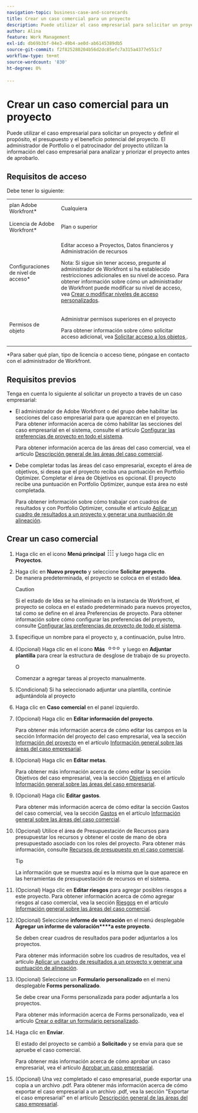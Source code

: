 ```yaml
---
navigation-topic: business-case-and-scorecards
title: Crear un caso comercial para un proyecto
description: Puede utilizar el caso empresarial para solicitar un proyecto y definir el propósito, el presupuesto y el beneficio potencial del proyecto. El administrador de Portfolio o el patrocinador del proyecto utilizan la información del caso empresarial para analizar y priorizar el proyecto antes de aprobarlo.
author: Alina
feature: Work Management
exl-id: db69b3bf-04e3-49b4-ae0d-ab6145389db5
source-git-commit: f2f825280204b56d2dc85efc7a315a4377e551c7
workflow-type: tm+mt
source-wordcount: '830'
ht-degree: 0%

---
```


# Crear un caso comercial para un proyecto

Puede utilizar el caso empresarial para solicitar un proyecto y definir el propósito, el presupuesto y el beneficio potencial del proyecto. El administrador de Portfolio o el patrocinador del proyecto utilizan la información del caso empresarial para analizar y priorizar el proyecto antes de aprobarlo.

## Requisitos de acceso

Debe tener lo siguiente:

<table style="table-layout:auto"> 
 <col> 
 <col> 
 <tbody> 
  <tr> 
   <td role="rowheader">plan Adobe Workfront*</td> 
   <td> <p>Cualquiera </p> </td> 
  </tr> 
  <tr> 
   <td role="rowheader">Licencia de Adobe Workfront*</td> 
   <td> <p>Plan o superior</p> </td> 
  </tr> 
  <tr> 
   <td role="rowheader">Configuraciones de nivel de acceso*</td> 
   <td> <p>Editar acceso a Proyectos, Datos financieros y Administración de recursos</p> <p>Nota: Si sigue sin tener acceso, pregunte al administrador de Workfront si ha establecido restricciones adicionales en su nivel de acceso. Para obtener información sobre cómo un administrador de Workfront puede modificar su nivel de acceso, vea <a href="../../../administration-and-setup/add-users/configure-and-grant-access/create-modify-access-levels.md" class="MCXref xref">Crear o modificar niveles de acceso personalizados</a>.</p> </td> 
  </tr> 
  <tr> 
   <td role="rowheader">Permisos de objeto</td> 
   <td> <p>Administrar permisos superiores en el proyecto</p> <p>Para obtener información sobre cómo solicitar acceso adicional, vea <a href="../../../workfront-basics/grant-and-request-access-to-objects/request-access.md" class="MCXref xref">Solicitar acceso a los objetos </a>.</p> </td> 
  </tr> 
 </tbody> 
</table>

&#42;Para saber qué plan, tipo de licencia o acceso tiene, póngase en contacto con el administrador de Workfront.

## Requisitos previos

Tenga en cuenta lo siguiente al solicitar un proyecto a través de un caso empresarial:

* El administrador de Adobe Workfront o del grupo debe habilitar las secciones del caso empresarial para que aparezcan en el proyecto.\
  Para obtener información acerca de cómo habilitar las secciones del caso empresarial en el sistema, consulte el artículo [Configurar las preferencias de proyecto en todo el sistema](../../../administration-and-setup/set-up-workfront/configure-system-defaults/set-project-preferences.md).

  Para obtener información acerca de las áreas del caso comercial, vea el artículo [Descripción general de las áreas del caso comercial](../../../manage-work/projects/define-a-business-case/areas-of-business-case.md).

* Debe completar todas las áreas del caso empresarial, excepto el área de objetivos, si desea que el proyecto reciba una puntuación en Portfolio Optimizer. Completar el área de Objetivos es opcional. El proyecto recibe una puntuación en Portfolio Optimizer, aunque esta área no esté completada.

  Para obtener información sobre cómo trabajar con cuadros de resultados y con Portfolio Optimizer, consulte el artículo [Aplicar un cuadro de resultados a un proyecto y generar una puntuación de alineación](../../../manage-work/projects/define-a-business-case/apply-scorecard-to-project-to-generate-alignment-score.md).

## Crear un caso comercial

1. Haga clic en el icono **Menú principal** ![](assets/main-menu-icon.png) y luego haga clic en **Proyectos**.
1. Haga clic en **Nuevo proyecto** y seleccione **Solicitar proyecto**.\
   De manera predeterminada, el proyecto se coloca en el estado **Idea**.

   >[!CAUTION]
   >
   >Si el estado de Idea se ha eliminado en la instancia de Workfront, el proyecto se coloca en el estado predeterminado para nuevos proyectos, tal como se define en el área Preferencias de proyecto. Para obtener información sobre cómo configurar las preferencias del proyecto, consulte [Configurar las preferencias de proyecto de todo el sistema](../../../administration-and-setup/set-up-workfront/configure-system-defaults/set-project-preferences.md).

1. Especifique un nombre para el proyecto y, a continuación, pulse Intro.
1. (Opcional) Haga clic en el icono **Más** ![](assets/qs-more-icon-on-an-object.png) y luego en **Adjuntar plantilla** para crear la estructura de desglose de trabajo de su proyecto.

   O

   Comenzar a agregar tareas al proyecto manualmente.

1. (Condicional) Si ha seleccionado adjuntar una plantilla, continúe adjuntándola al proyecto
1. Haga clic en **Caso comercial** en el panel izquierdo.
1. (Opcional) Haga clic en **Editar información del proyecto**. 

   Para obtener más información acerca de cómo editar los campos en la sección Información del proyecto del caso empresarial, vea la sección [Información del proyecto](../../../manage-work/projects/define-a-business-case/areas-of-business-case.md#project-info) en el artículo [Información general sobre las áreas del caso empresarial](../../../manage-work/projects/define-a-business-case/areas-of-business-case.md).

1. (Opcional) Haga clic en **Editar metas**.

   Para obtener más información acerca de cómo editar la sección Objetivos del caso empresarial, vea la sección [Objetivos](../../../manage-work/projects/define-a-business-case/areas-of-business-case.md#goals) en el artículo [Información general sobre las áreas del caso empresarial](../../../manage-work/projects/define-a-business-case/areas-of-business-case.md).

1. (Opcional) Haga clic **Editar gastos**.

   Para obtener más información acerca de cómo editar la sección Gastos del caso comercial, vea la sección [Gastos](../../../manage-work/projects/define-a-business-case/areas-of-business-case.md#expenses) en el artículo [Información general sobre las áreas del caso comercial](../../../manage-work/projects/define-a-business-case/areas-of-business-case.md).

1. (Opcional) Utilice el área de Presupuestación de Recursos para presupuestar los recursos y obtener el coste de mano de obra presupuestado asociado con los roles del proyecto. Para obtener más información, consulte [Recursos de presupuesto en el caso comercial](../../../manage-work/projects/define-a-business-case/budget-resources-in-business-case.md).

   >[!TIP]
   >
   >La información que se muestra aquí es la misma que la que aparece en las herramientas de presupuestación de recursos en el sistema.

1. (Opcional) Haga clic en **Editar riesgos** para agregar posibles riesgos a este proyecto. Para obtener información acerca de cómo agregar riesgos al caso comercial, vea la sección [Riesgos](../../../manage-work/projects/define-a-business-case/areas-of-business-case.md#risks) en el artículo [Información general sobre las áreas del caso comercial](../../../manage-work/projects/define-a-business-case/areas-of-business-case.md).
1. (Opcional) Seleccione **informe de valoración** en el menú desplegable **Agregar un informe de valoración****a este proyecto**.

   Se deben crear cuadros de resultados para poder adjuntarlos a los proyectos.

   Para obtener más información sobre los cuadros de resultados, vea el artículo [Aplicar un cuadro de resultados a un proyecto y generar una puntuación de alineación](../../../manage-work/projects/define-a-business-case/apply-scorecard-to-project-to-generate-alignment-score.md).

1. (Opcional) Seleccione un **Formulario personalizado** en el menú desplegable **Forms personalizado**.

   Se debe crear una Forms personalizada para poder adjuntarla a los proyectos.

   Para obtener más información acerca de Forms personalizado, vea el artículo [Crear o editar un formulario personalizado](../../../administration-and-setup/customize-workfront/create-manage-custom-forms/create-or-edit-a-custom-form.md).

1. Haga clic en **Enviar**.

   El estado del proyecto se cambió a **Solicitado** y se envía para que se apruebe el caso comercial.

   Para obtener más información acerca de cómo aprobar un caso empresarial, vea el artículo [Aprobar un caso empresarial](../../../manage-work/projects/define-a-business-case/approve-business-case.md).

1. (Opcional) Una vez completado el caso empresarial, puede exportar una copia a un archivo .pdf. Para obtener más información acerca de cómo exportar el caso empresarial a un archivo .pdf, vea la sección &quot;Exportar el caso empresarial&quot; en el artículo [Descripción general de las áreas del caso empresarial](../../../manage-work/projects/define-a-business-case/areas-of-business-case.md).
